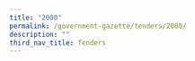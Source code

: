 ```yaml
---
title: "2000"
permalink: /government-gazette/tenders/2000/
description: ""
third_nav_title: Tenders
---
```

